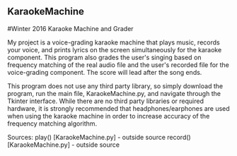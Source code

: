 ## KaraokeMachine
#Winter 2016
Karaoke Machine and Grader

My project is a voice-grading karaoke machine that plays music, records your voice, and prints lyrics on the screen simultaneously for the karaoke component. This program also grades the user's singing based on frequency matching of the real audio file and the user's recorded file for the voice-grading component. The score will lead after the song ends.

This program does not use any third party library, so simply download the program, run the main file, KaraokeMachine.py, and navigate through the Tkinter interface. While there are no third party libraries or required hardware, it is strongly recommended that headphones/earphones are used when using the karaoke machine in order to increase accuracy of the frequency matching algorithm. 

Sources:
play() [KaraokeMachine.py] - outside source
record() [KaraokeMachine.py] - outside source
